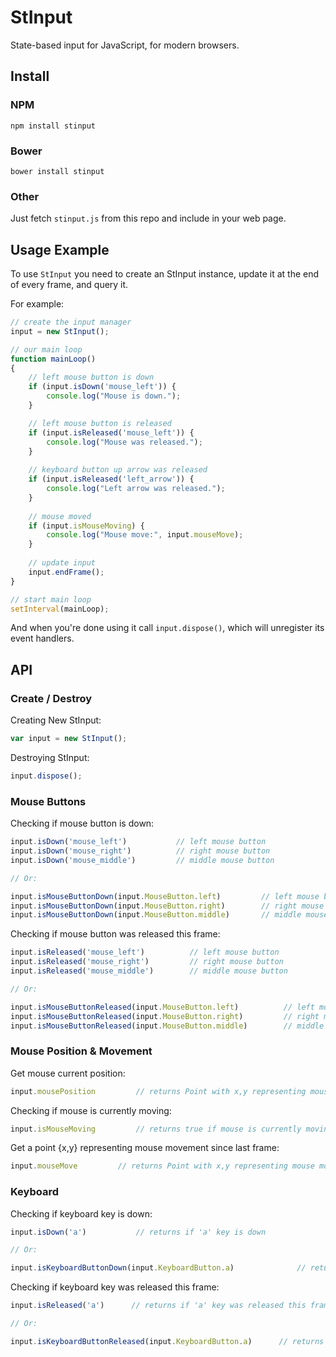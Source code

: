 # StInput

State-based input for JavaScript, for modern browsers.

## Install

### NPM

```
npm install stinput
```

### Bower

```
bower install stinput
```

### Other

Just fetch `stinput.js` from this repo and include in your web page.

## Usage Example

To use `StInput` you need to create an StInput instance, update it at the end of every frame, and query it. 

For example:

```js
// create the input manager
input = new StInput();

// our main loop
function mainLoop() 
{
	// left mouse button is down
	if (input.isDown('mouse_left')) {
		console.log("Mouse is down.");
	}

	// left mouse button is released
	if (input.isReleased('mouse_left')) {
		console.log("Mouse was released.");
	}
	
	// keyboard button up arrow was released
	if (input.isReleased('left_arrow')) {
		console.log("Left arrow was released.");
	}
	
	// mouse moved
	if (input.isMouseMoving) {
		console.log("Mouse move:", input.mouseMove);
	}
	
	// update input
	input.endFrame();
}

// start main loop
setInterval(mainLoop);
```

And when you're done using it call ```input.dispose()```, which will unregister its event handlers.

## API

### Create / Destroy

Creating New StInput:

```js
var input = new StInput();
```

Destroying StInput:

```js
input.dispose();
```

### Mouse Buttons

Checking if mouse button is down:

```js
input.isDown('mouse_left')           // left mouse button
input.isDown('mouse_right')          // right mouse button
input.isDown('mouse_middle')         // middle mouse button

// Or:

input.isMouseButtonDown(input.MouseButton.left)         // left mouse button
input.isMouseButtonDown(input.MouseButton.right)        // right mouse button
input.isMouseButtonDown(input.MouseButton.middle)       // middle mouse button
```

Checking if mouse button was released this frame:

```js
input.isReleased('mouse_left')          // left mouse button
input.isReleased('mouse_right')         // right mouse button
input.isReleased('mouse_middle')        // middle mouse button

// Or:

input.isMouseButtonReleased(input.MouseButton.left)          // left mouse button
input.isMouseButtonReleased(input.MouseButton.right)         // right mouse button
input.isMouseButtonReleased(input.MouseButton.middle)        // middle mouse button
```

### Mouse Position & Movement

Get mouse current position:

```js
input.mousePosition			// returns Point with x,y representing mouse current position
```

Checking if mouse is currently moving:

```js
input.isMouseMoving			// returns true if mouse is currently moving
```

Get a point {x,y} representing mouse movement since last frame:

```js
input.mouseMove			// returns Point with x,y representing mouse movement
```

### Keyboard

Checking if keyboard key is down:

```js
input.isDown('a')          	// returns if 'a' key is down

// Or:

input.isKeyboardButtonDown(input.KeyboardButton.a)          	// returns if 'a' key is down
```

Checking if keyboard key was released this frame:

```js
input.isReleased('a')      // returns if 'a' key was released this frame

// Or:

input.isKeyboardButtonReleased(input.KeyboardButton.a) 		// returns if 'a' key was released this frame
```